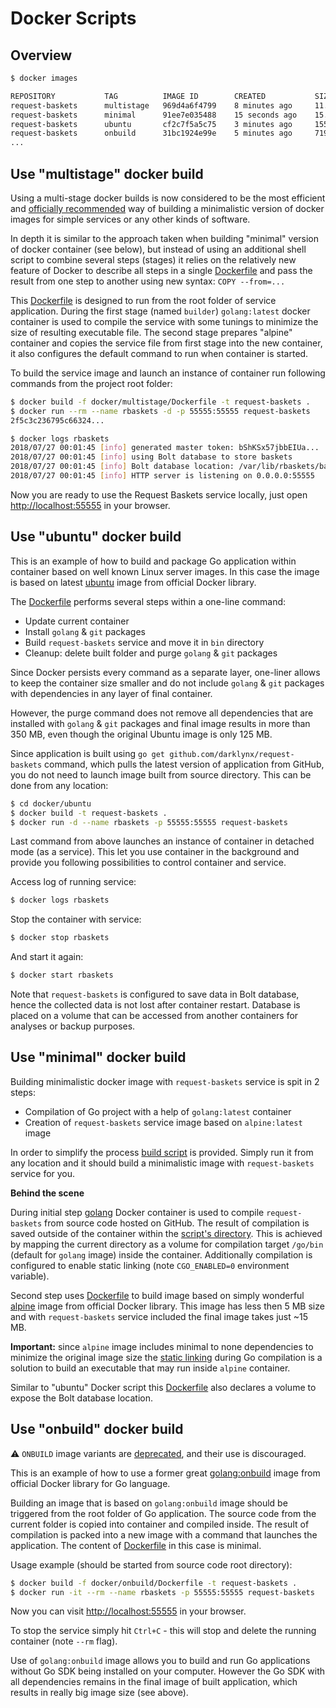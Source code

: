 # Docker Scripts

## Overview

```bash
$ docker images

REPOSITORY           TAG          IMAGE ID        CREATED           SIZE
request-baskets      multistage   969d4a6f4799    8 minutes ago     11.9MB
request-baskets      minimal      91ee7e035488    15 seconds ago    15.9MB
request-baskets      ubuntu       cf2c7f5a5c75    3 minutes ago     155MB
request-baskets      onbuild      31bc1924e99e    5 minutes ago     719MB
...
```

## Use "multistage" docker build

Using a multi-stage docker builds is now considered to be the most efficient and [officially recommended](https://docs.docker.com/develop/develop-images/multistage-build/) way of building a minimalistic version of docker images for simple services or any other kinds of software.

In depth it is similar to the approach taken when building "minimal" version of docker container (see below), but instead of using an additional shell script to combine several steps (stages) it relies on the relatively new feature of Docker to describe all steps in a single [Dockerfile](./multistage/Dockerfile) and pass the result from one step to another using new syntax: `COPY --from=...`

This [Dockerfile](./multistage/Dockerfile) is designed to run from the root folder of service application. During the first stage (named `builder`) `golang:latest` docker container is used to compile the service with some tunings to minimize the size of resulting executable file. The second stage prepares "alpine" container and copies the service file from first stage into the new container, it also configures the default command to run when container is started.

To build the service image and launch an instance of container run following commands from the project root folder:

```bash
$ docker build -f docker/multistage/Dockerfile -t request-baskets .
$ docker run --rm --name rbaskets -d -p 55555:55555 request-baskets
2f5c3c236795c66324...

$ docker logs rbaskets
2018/07/27 00:01:45 [info] generated master token: bShKSx57jbbEIUa...
2018/07/27 00:01:45 [info] using Bolt database to store baskets
2018/07/27 00:01:45 [info] Bolt database location: /var/lib/rbaskets/baskets.db
2018/07/27 00:01:45 [info] HTTP server is listening on 0.0.0.0:55555
```

Now you are ready to use the Request Baskets service locally, just open [http://localhost:55555](http://localhost:55555) in your browser.


## Use "ubuntu" docker build

This is an example of how to build and package Go application within container based on well known Linux server images. In this case the image is based on latest [ubuntu](https://github.com/docker-library/docs/tree/master/ubuntu) image from official Docker library.

The [Dockerfile](./ubuntu/Dockerfile) performs several steps within a one-line command:

 * Update current container
 * Install `golang` & `git` packages
 * Build `request-baskets` service and move it in `bin` directory
 * Cleanup: delete built folder and purge `golang` & `git` packages

Since Docker persists every command as a separate layer, one-liner allows to keep the container size smaller and do not include `golang` & `git` packages with dependencies in any layer of final container.

However, the purge command does not remove all dependencies that are installed with `golang` & `git` packages and final image results in more than 350 MB, even though the original Ubuntu image is only 125 MB.

Since application is built using `go get github.com/darklynx/request-baskets` command, which pulls the latest version of application from GitHub, you do not need to launch image built from source directory. This can be done from any location:

```bash
$ cd docker/ubuntu
$ docker build -t request-baskets .
$ docker run -d --name rbaskets -p 55555:55555 request-baskets
```

Last command from above launches an instance of container in detached mode (as a service). This let you use container in the background and provide you following possibilities to control container and service.

Access log of running service:
```bash
$ docker logs rbaskets
```

Stop the container with service:
```bash
$ docker stop rbaskets
```

And start it again:
```bash
$ docker start rbaskets
```

Note that `request-baskets` is configured to save data in Bolt database, hence the collected data is not lost after container restart. Database is placed on a volume that can be accessed from another containers for analyses or backup purposes.


## Use "minimal" docker build

Building minimalistic docker image with `request-baskets` service is spit in 2 steps:

 * Compilation of Go project with a help of `golang:latest` container
 * Creation of `request-baskets` service image based on `alpine:latest` image

In order to simplify the process [build script](./minimal/build.sh) is provided. Simply run it from any location and it should build a minimalistic image with `request-baskets` service for you.

**Behind the scene**

During initial step [golang](https://github.com/docker-library/docs/tree/master/golang) Docker container is used to compile `request-baskets` from source code hosted on GitHub. The result of compilation is saved outside of the container within the [script's directory](./minimal). This is achieved by mapping the current directory as a volume for compilation target `/go/bin` (default for `golang` image) inside the container. Additionally compilation is configured to enable static linking (note `CGO_ENABLED=0` environment variable).

Second step uses [Dockerfile](./minimal/Dockerfile) to build image based on simply wonderful [alpine](https://github.com/docker-library/docs/tree/master/alpine) image from official Docker library. This image has less then 5 MB size and with `request-baskets` service included the final image takes just ~15 MB.

**Important:** since `alpine` image includes minimal to none dependencies to minimize the original image size the [static linking](http://www.blang.io/posts/2015-04_golang-alpine-build-golang-binaries-for-alpine-linux/) during Go compilation is a solution to build an executable that may run inside `alpine` container.

Similar to "ubuntu" Docker script this [Dockerfile](./minimal/Dockerfile) also declares a volume to expose the Bolt database location.


## Use "onbuild" docker build

:warning: `ONBUILD` image variants are [deprecated](https://github.com/docker-library/official-images/issues/2076), and their use is discouraged.

This is an example of how to use a former great [golang:onbuild](https://github.com/docker-library/docs/tree/master/golang) image from official Docker library for Go language.

Building an image that is based on `golang:onbuild` image should be triggered from the root folder of Go application. The source code from the current folder is copied into container and compiled inside. The result of compilation is packed into a new image with a command that launches the application. The content of [Dockerfile](./onbuild/Dockerfile) in this case is minimal.

Usage example (should be started from source code root directory):
```bash
$ docker build -f docker/onbuild/Dockerfile -t request-baskets .
$ docker run -it --rm --name rbaskets -p 55555:55555 request-baskets
```

Now you can visit [http://localhost:55555](http://localhost:55555) in your browser.

To stop the service simply hit `Ctrl+C` - this will stop and delete the running container (note `--rm` flag).

Use of `golang:onbuild` image allows you to build and run Go applications without Go SDK being installed on your computer. However the Go SDK with all dependencies remains in the final image of built application, which results in really big image size (see above).
